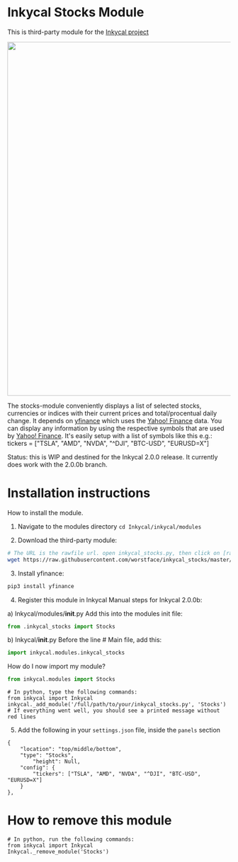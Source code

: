 # Inkycal Stocks Module
This is third-party module for the [Inkycal project](https://github.com/aceisace/Inky-Calendar)

<p align="center">
<img src="https://github.com/worstface/inkycal_stocks/blob/master/Gallery/inkycal_stocks.jpg" width="800">
</p>

The stocks-module conveniently displays a list of selected stocks, currencies or indices with their current prices and total/procentual daily change.
It depends on [yfinance](https://github.com/ranaroussi/yfinance) which uses the [Yahoo! Finance](https://finance.yahoo.com/) data. You can display any information by using the respective symbols that are used by [Yahoo! Finance](https://finance.yahoo.com/).
It's easily setup with a list of symbols like this e.g.: tickers = ["TSLA", "AMD", "NVDA", "^DJI", "BTC-USD", "EURUSD=X"]

Status: this is WIP and destined for the Inkycal 2.0.0 release. It currently does work with the 2.0.0b branch.


# Installation instructions
How to install the module.

1) Navigate to the modules directory
`cd Inkycal/inkycal/modules`

2) Download the third-party module:
```bash
# The URL is the rawfile url. open inkycal_stocks.py, then click on [raw] to see the rawfile-url
wget https://raw.githubusercontent.com/worstface/inkycal_stocks/master/inkycal_stocks.py
```

3) Install yfinance:
```bash
pip3 install yfinance
```

4) Register this module in Inkycal
Manual steps for Inkycal 2.0.0b:

a) Inkycal/modules/__init__.py
Add this into the modules init file:
```python
from .inkycal_stocks import Stocks
```
b) Inkycal/__init__.py
Before the line # Main file, add this:
```python
import inkycal.modules.inkycal_stocks
```
How do I now import my module?
```python
from inkycal.modules import Stocks
```

```python3
# In python, type the following commands:
from inkycal import Inkycal
inkycal._add_module('/full/path/to/your/inkycal_stocks.py', 'Stocks')
# If everything went well, you should see a printed message without red lines
```

5) Add the following in your `settings.json` file, inside the `panels` section
```
{
	"location": "top/middle/bottom",
	"type": "Stocks",
        "height": Null,
	"config": {
		"tickers": ["TSLA", "AMD", "NVDA", "^DJI", "BTC-USD", "EURUSD=X"]
	}
},
```

# How to remove this module
```python3
# In python, run the following commands:
from inkycal import Inkycal
Inkycal._remove_module('Stocks')
```
